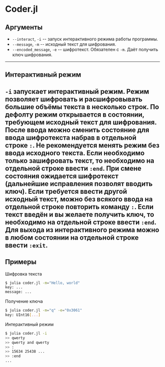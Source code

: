 # Coder.jl

## Аргументы

- `--interact`, `-i` -- запуск интерактивного режима работы программы.
- `--message`, `-m` -- исходный текст для шифрования.
- `--encoded_message`, `-e` -- шифротекст. Обязателен с `-m`. Даёт получить ключ шифрования.
-----
## Интерактивный режим

`-i` запускает интерактивный режим. Режим позволяет шифровать и расшифровывать большие объёмы текста в несколько строк.
По дефолту режим открывается в состоянии, требующем исходный текст для шифрования. После ввода можно сменить состояние для ввода шифротекста набрав в отдельной строке `:`. Не рекомендуется менять режим без ввода исходного текста. Если необходимо только зашифровать текст, то необходимо на отдельной строке ввести `:end`.
При смене состояния ожидается шифротекст (дальнейшие исправления позволят вводить ключ). Если требуется ввести другой исходный текст, можно без всякого ввода на отдельной строке повторить команду `:`. Если текст введён и вы желаете получить ключ, то необходимо на отдельной строке ввести `:end`. Для выхода из интерактивного режима можно в любом состоянии на отдельной строке ввести `:exit`.
-----
## Примеры

Шифровка текста

```bash
$ julia coder.jl -m="Hello, world"
key: ...
message: ...
```

Получение ключа

```bash
$ julia coder.jl -m="q" -e="0x3061"
key: UInt16[...]
```

Интерактивный режим

```bash
$ julia coder.jl -i
>> qwerty
>> qwerty and qwerty
>> :
>> 15634 25438 ...
>> :end
...
```

